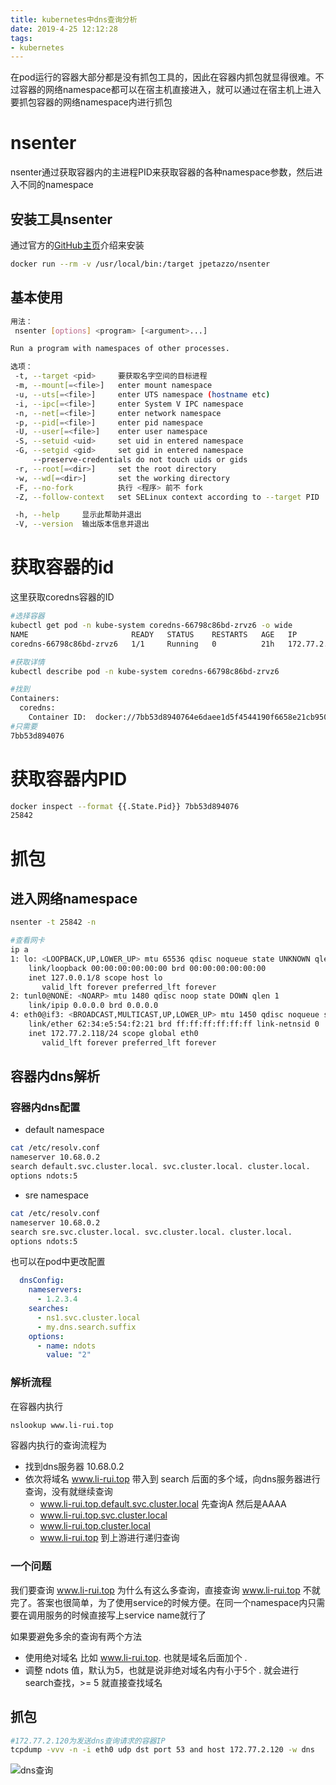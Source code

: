 ```yaml
---
title: kubernetes中dns查询分析
date: 2019-4-25 12:12:28
tags:
- kubernetes
---
```


在pod运行的容器大部分都是没有抓包工具的，因此在容器内抓包就显得很难。不过容器的网络namespace都可以在宿主机直接进入，就可以通过在宿主机上进入要抓包容器的网络namespace内进行抓包


<!--more-->

# nsenter

nsenter通过获取容器内的主进程PID来获取容器的各种namespace参数，然后进入不同的namespace

## 安装工具nsenter

通过官方的[GitHub主页](https://github.com/jpetazzo/nsenter)介绍来安装

```bash
docker run --rm -v /usr/local/bin:/target jpetazzo/nsenter
```

## 基本使用

```bash
用法：
 nsenter [options] <program> [<argument>...]

Run a program with namespaces of other processes.

选项：
 -t, --target <pid>     要获取名字空间的目标进程
 -m, --mount[=<file>]   enter mount namespace
 -u, --uts[=<file>]     enter UTS namespace (hostname etc)
 -i, --ipc[=<file>]     enter System V IPC namespace
 -n, --net[=<file>]     enter network namespace
 -p, --pid[=<file>]     enter pid namespace
 -U, --user[=<file>]    enter user namespace
 -S, --setuid <uid>     set uid in entered namespace
 -G, --setgid <gid>     set gid in entered namespace
     --preserve-credentials do not touch uids or gids
 -r, --root[=<dir>]     set the root directory
 -w, --wd[=<dir>]       set the working directory
 -F, --no-fork          执行 <程序> 前不 fork
 -Z, --follow-context   set SELinux context according to --target PID

 -h, --help     显示此帮助并退出
 -V, --version  输出版本信息并退出

```

# 获取容器的id

这里获取coredns容器的ID

```bash
#选择容器
kubectl get pod -n kube-system coredns-66798c86bd-zrvz6 -o wide
NAME                       READY   STATUS    RESTARTS   AGE   IP             NODE         NOMINATED NODE   READINESS GATES
coredns-66798c86bd-zrvz6   1/1     Running   0          21h   172.77.2.118   10.9.1.174   <none>           <none>

#获取详情
kubectl describe pod -n kube-system coredns-66798c86bd-zrvz6

#找到
Containers:
  coredns:
    Container ID:  docker://7bb53d8940764e6daee1d5f4544190f6658e21cb950cf19fa02e4dfe5c03bdf1
#只需要
7bb53d894076
```

# 获取容器内PID

```bash
docker inspect --format {{.State.Pid}} 7bb53d894076
25842
```

# 抓包

## 进入网络namespace

```bash
nsenter -t 25842 -n

#查看网卡
ip a
1: lo: <LOOPBACK,UP,LOWER_UP> mtu 65536 qdisc noqueue state UNKNOWN qlen 1
    link/loopback 00:00:00:00:00:00 brd 00:00:00:00:00:00
    inet 127.0.0.1/8 scope host lo
       valid_lft forever preferred_lft forever
2: tunl0@NONE: <NOARP> mtu 1480 qdisc noop state DOWN qlen 1
    link/ipip 0.0.0.0 brd 0.0.0.0
4: eth0@if3: <BROADCAST,MULTICAST,UP,LOWER_UP> mtu 1450 qdisc noqueue state UP
    link/ether 62:34:e5:54:f2:21 brd ff:ff:ff:ff:ff:ff link-netnsid 0
    inet 172.77.2.118/24 scope global eth0
       valid_lft forever preferred_lft forever
```

## 容器内dns解析

### 容器内dns配置

- default namespace

```bash
cat /etc/resolv.conf
nameserver 10.68.0.2
search default.svc.cluster.local. svc.cluster.local. cluster.local.
options ndots:5
```

- sre namespace

```bash
cat /etc/resolv.conf
nameserver 10.68.0.2
search sre.svc.cluster.local. svc.cluster.local. cluster.local.
options ndots:5
```

也可以在pod中更改配置

```yaml
  dnsConfig:
    nameservers:
      - 1.2.3.4
    searches:
      - ns1.svc.cluster.local
      - my.dns.search.suffix
    options:
      - name: ndots
        value: "2"
```

### 解析流程

在容器内执行

```bash
nslookup www.li-rui.top
```

容器内执行的查询流程为

- 找到dns服务器 10.68.0.2
- 依次将域名 www.li-rui.top 带入到 search 后面的多个域，向dns服务器进行查询，没有就继续查询
    - www.li-rui.top.default.svc.cluster.local 先查询A 然后是AAAA
    - www.li-rui.top.svc.cluster.local
    - www.li-rui.top.cluster.local
    - www.li-rui.top 到上游进行递归查询

### 一个问题

我们要查询 www.li-rui.top 为什么有这么多查询，直接查询 www.li-rui.top 不就完了。答案也很简单，为了使用service的时候方便。在同一个namespace内只需要在调用服务的时候直接写上service name就行了

如果要避免多余的查询有两个方法

- 使用绝对域名 比如 www.li-rui.top. 也就是域名后面加个 .
- 调整 ndots 值，默认为5，也就是说非绝对域名内有小于5个 . 就会进行search查找，>= 5 就直接查找域名

## 抓包

```bash
#172.77.2.120为发送dns查询请求的容器IP
tcpdump -vvv -n -i eth0 udp dst port 53 and host 172.77.2.120 -w dns
```

![dns查询](https://qiniu.li-rui.top/dns查询.png)
